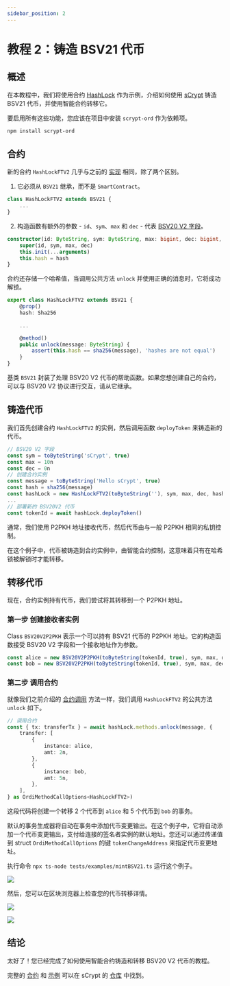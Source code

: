 ```yaml
---
sidebar_position: 2
---
```


# 教程 2：铸造 BSV21 代币

## 概述

在本教程中，我们将使用合约 [HashLock](https://github.com/sCrypt-Inc/boilerplate/blob/master/src/contracts/hashLock.ts) 作为示例，介绍如何使用 [sCrypt](https://scrypt.io/) 铸造 BSV21 代币，并使用智能合约转移它。

要启用所有这些功能，您应该在项目中安装 `scrypt-ord` 作为依赖项。

```bash
npm install scrypt-ord
```

## 合约

新的合约 `HashLockFTV2` 几乎与之前的 [实现](https://github.com/sCrypt-Inc/boilerplate/blob/master/src/contracts/hashLock.ts) 相同，除了两个区别。

1. 它必须从 `BSV21` 继承，而不是 `SmartContract`。

```ts
class HashLockFTV2 extends BSV21 {
    ...
}
```

2. 构造函数有额外的参数 - `id`、`sym`、`max` 和 `dec` - 代表 [BSV20 V2 字段](https://docs.1satordinals.com/bsv20#v2-deploy+mint-tickerless-mode)。

```ts
constructor(id: ByteString, sym: ByteString, max: bigint, dec: bigint, hash: Sha256) {
    super(id, sym, max, dec)
    this.init(...arguments)
    this.hash = hash
}
```

合约还存储一个哈希值，当调用公共方法 `unlock` 并使用正确的消息时，它将成功解锁。

```ts
export class HashLockFTV2 extends BSV21 {
    @prop()
    hash: Sha256
    
    ...

    @method()
    public unlock(message: ByteString) {
        assert(this.hash == sha256(message), 'hashes are not equal')
    }
}
```

基类 `BSV21` 封装了处理 BSV20 V2 代币的帮助函数。如果您想创建自己的合约，可以与 BSV20 V2 协议进行交互，请从它继承。

## 铸造代币

我们首先创建合约 `HashLockFTV2` 的实例，然后调用函数 `deployToken` 来铸造新的代币。

```ts
// BSV20 V2 字段
const sym = toByteString('sCrypt', true)
const max = 10n
const dec = 0n
// 创建合约实例
const message = toByteString('Hello sCrypt', true)
const hash = sha256(message)
const hashLock = new HashLockFTV2(toByteString(''), sym, max, dec, hash)
...
// 部署新的 BSV20V2 代币
const tokenId = await hashLock.deployToken()
```

通常，我们使用 P2PKH 地址接收代币，然后代币由与一般 P2PKH 相同的私钥控制。

在这个例子中，代币被铸造到合约实例中，由智能合约控制，这意味着只有在哈希锁被解锁时才能转移。

## 转移代币

现在，合约实例持有代币，我们尝试将其转移到一个 P2PKH 地址。

### 第一步 创建接收者实例

Class `BSV20V2P2PKH` 表示一个可以持有 BSV21 代币的 P2PKH 地址。它的构造函数接受 BSV20 V2 字段和一个接收地址作为参数。

```ts
const alice = new BSV20V2P2PKH(toByteString(tokenId, true), sym, max, dec, addressAlice )
const bob = new BSV20V2P2PKH(toByteString(tokenId, true), sym, max, dec, addressBob)
```

### 第二步 调用合约

就像我们之前介绍的 [合约调用](../../how-to-deploy-and-call-a-contract/how-to-deploy-and-call-a-contract.md#contract-call) 方法一样，我们调用 `HashLockFTV2` 的公共方法 `unlock` 如下。

```ts
// 调用合约
const { tx: transferTx } = await hashLock.methods.unlock(message, {
    transfer: [
        {
            instance: alice,
            amt: 2n,
        },
        {
            instance: bob,
            amt: 5n,
        },
    ],
} as OrdiMethodCallOptions<HashLockFTV2>)
```

这段代码将创建一个转移 2 个代币到 `alice` 和 5 个代币到 `bob` 的事务。

默认的事务生成器将自动在事务中添加代币变更输出。在这个例子中，它将自动添加一个代币变更输出，支付给连接的签名者实例的默认地址。您还可以通过传递值到 struct `OrdiMethodCallOptions` 的键 `tokenChangeAddress` 来指定代币变更地址。

执行命令 `npx ts-node tests/examples/mintBSV21.ts` 运行这个例子。

![](/sCrypt/mint-bsv20-v2-01.png)

然后，您可以在区块浏览器上检查您的代币转移详情。

![](/sCrypt/mint-bsv20-v2-02.png)

![](/sCrypt/mint-bsv20-v2-03.png)

## 结论

太好了！您已经完成了如何使用智能合约铸造和转移 BSV20 V2 代币的教程。

完整的 [合约](https://github.com/sCrypt-Inc/scrypt-ord/blob/master/tests/contracts/hashLockFTV2.ts) 和 [示例](https://github.com/sCrypt-Inc/scrypt-ord/blob/master/tests/examples/mintBSV20V2.ts) 可以在 sCrypt 的 [仓库](https://github.com/sCrypt-Inc/scrypt-ord) 中找到。
